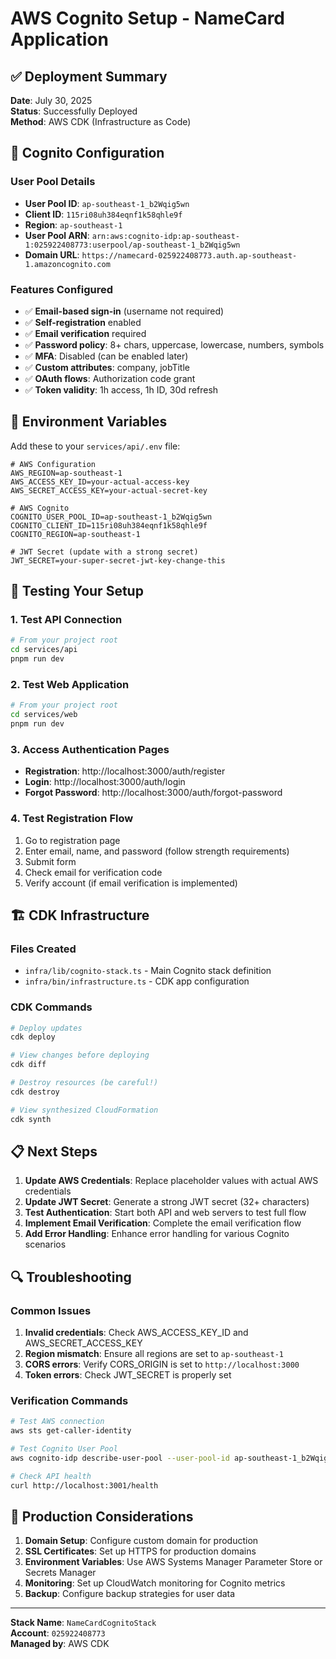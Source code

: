 # AWS Cognito Setup - NameCard Application

## ✅ Deployment Summary

**Date**: July 30, 2025  
**Status**: Successfully Deployed  
**Method**: AWS CDK (Infrastructure as Code)

## 🔧 Cognito Configuration

### User Pool Details
- **User Pool ID**: `ap-southeast-1_b2Wqig5wn`
- **Client ID**: `115ri08uh384eqnf1k58qhle9f`
- **Region**: `ap-southeast-1`
- **User Pool ARN**: `arn:aws:cognito-idp:ap-southeast-1:025922408773:userpool/ap-southeast-1_b2Wqig5wn`
- **Domain URL**: `https://namecard-025922408773.auth.ap-southeast-1.amazoncognito.com`

### Features Configured
- ✅ **Email-based sign-in** (username not required)
- ✅ **Self-registration** enabled
- ✅ **Email verification** required
- ✅ **Password policy**: 8+ chars, uppercase, lowercase, numbers, symbols
- ✅ **MFA**: Disabled (can be enabled later)
- ✅ **Custom attributes**: company, jobTitle
- ✅ **OAuth flows**: Authorization code grant
- ✅ **Token validity**: 1h access, 1h ID, 30d refresh

## 🔐 Environment Variables

Add these to your `services/api/.env` file:

```env
# AWS Configuration
AWS_REGION=ap-southeast-1
AWS_ACCESS_KEY_ID=your-actual-access-key
AWS_SECRET_ACCESS_KEY=your-actual-secret-key

# AWS Cognito
COGNITO_USER_POOL_ID=ap-southeast-1_b2Wqig5wn
COGNITO_CLIENT_ID=115ri08uh384eqnf1k58qhle9f
COGNITO_REGION=ap-southeast-1

# JWT Secret (update with a strong secret)
JWT_SECRET=your-super-secret-jwt-key-change-this
```

## 🧪 Testing Your Setup

### 1. Test API Connection
```bash
# From your project root
cd services/api
pnpm run dev
```

### 2. Test Web Application
```bash
# From your project root  
cd services/web
pnpm run dev
```

### 3. Access Authentication Pages
- **Registration**: http://localhost:3000/auth/register
- **Login**: http://localhost:3000/auth/login
- **Forgot Password**: http://localhost:3000/auth/forgot-password

### 4. Test Registration Flow
1. Go to registration page
2. Enter email, name, and password (follow strength requirements)
3. Submit form
4. Check email for verification code
5. Verify account (if email verification is implemented)

## 🏗️ CDK Infrastructure

### Files Created
- `infra/lib/cognito-stack.ts` - Main Cognito stack definition
- `infra/bin/infrastructure.ts` - CDK app configuration

### CDK Commands
```bash
# Deploy updates
cdk deploy

# View changes before deploying
cdk diff

# Destroy resources (be careful!)
cdk destroy

# View synthesized CloudFormation
cdk synth
```

## 📋 Next Steps

1. **Update AWS Credentials**: Replace placeholder values with actual AWS credentials
2. **Update JWT Secret**: Generate a strong JWT secret (32+ characters)
3. **Test Authentication**: Start both API and web servers to test full flow
4. **Implement Email Verification**: Complete the email verification flow
5. **Add Error Handling**: Enhance error handling for various Cognito scenarios

## 🔍 Troubleshooting

### Common Issues
1. **Invalid credentials**: Check AWS_ACCESS_KEY_ID and AWS_SECRET_ACCESS_KEY
2. **Region mismatch**: Ensure all regions are set to `ap-southeast-1`
3. **CORS errors**: Verify CORS_ORIGIN is set to `http://localhost:3000`
4. **Token errors**: Check JWT_SECRET is properly set

### Verification Commands
```bash
# Test AWS connection
aws sts get-caller-identity

# Test Cognito User Pool
aws cognito-idp describe-user-pool --user-pool-id ap-southeast-1_b2Wqig5wn

# Check API health
curl http://localhost:3001/health
```

## 🚀 Production Considerations

1. **Domain Setup**: Configure custom domain for production
2. **SSL Certificates**: Set up HTTPS for production domains
3. **Environment Variables**: Use AWS Systems Manager Parameter Store or Secrets Manager
4. **Monitoring**: Set up CloudWatch monitoring for Cognito metrics
5. **Backup**: Configure backup strategies for user data

---

**Stack Name**: `NameCardCognitoStack`  
**Account**: `025922408773`  
**Managed by**: AWS CDK
